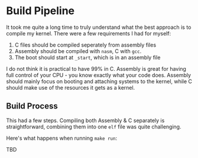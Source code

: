 # Build Pipeline

It took me quite a long time to truly understand what the best approach is to compile my kernel. There were a few requirements I had for myself:

1. C files should be compiled seperately from assembly files
2. Assembly should be compiled with `nasm`, C with `gcc`.
3. The boot should start at `_start`, which is in an assembly file

I do not think it is practical to have 99% in C. Assembly is great for having full control of your CPU - you know exactly what your code does. Assembly should mainly focus on booting and attaching systems to the kernel, while C should make use of the resources it gets as a kernel.

## Build Process

This had a few steps. Compiling both Assembly & C separately is straightforward, combining them into one `elf` file was quite challenging.

Here's what happens when running `make run`:

TBD
